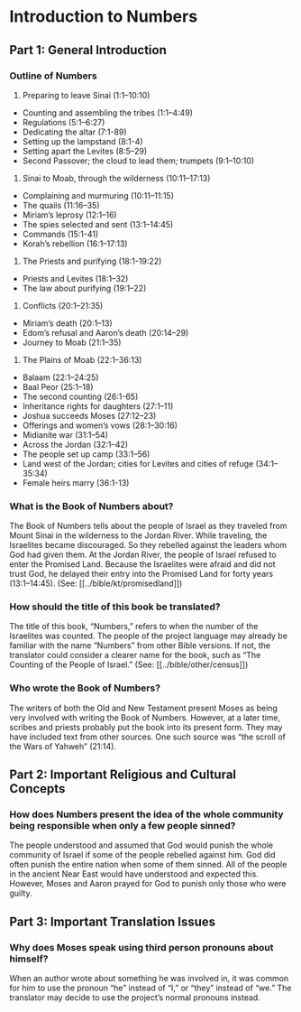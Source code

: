 # Introduction to Numbers
## Part 1: General Introduction

### Outline of Numbers

1. Preparing to leave Sinai (1:1–10:10)
- Counting and assembling the tribes (1:1–4:49)
- Regulations (5:1–6:27)
- Dedicating the altar (7:1-89)
- Setting up the lampstand (8:1-4)
- Setting apart the Levites (8:5–29)
- Second Passover; the cloud to lead them; trumpets (9:1–10:10)
1. Sinai to Moab, through the wilderness (10:11–17:13)
- Complaining and murmuring (10:11–11:15)
- The quails (11:16–35)
- Miriam’s leprosy (12:1–16)
- The spies selected and sent (13:1–14:45)
- Commands (15:1-41)
- Korah’s rebellion (16:1–17:13)
1. The Priests and purifying (18:1-19:22)
- Priests and Levites (18:1–32)
- The law about purifying (19:1–22)
1. Conflicts (20:1–21:35)
- Miriam’s death (20:1–13)
- Edom’s refusal and Aaron’s death (20:14–29)
- Journey to Moab (21:1–35)
1. The Plains of Moab (22:1–36:13)
- Balaam (22:1–24:25)
- Baal Peor (25:1–18)
- The second counting (26:1-65)
- Inheritance rights for daughters (27:1–11)
- Joshua succeeds Moses (27:12–23)
- Offerings and women’s vows (28:1–30:16)
- Midianite war (31:1–54)
- Across the Jordan (32:1–42)
- The people set up camp (33:1–56)
- Land west of the Jordan; cities for Levites and cities of refuge (34:1–35:34)
- Female heirs marry (36:1-13)

### What is the Book of Numbers about?

The Book of Numbers tells about the people of Israel as they traveled from Mount Sinai in the wilderness to the Jordan River. While traveling, the Israelites became discouraged. So they rebelled against the leaders whom God had given them. At the Jordan River, the people of Israel refused to enter the Promised Land. Because the Israelites were afraid and did not trust God, he delayed their entry into the Promised Land for forty years (13:1–14:45). (See: [[../bible/kt/promisedland]])

### How should the title of this book be translated?

The title of this book, “Numbers,” refers to when the number of the Israelites was counted. The people of the project language may already be familiar with the name “Numbers” from other Bible versions. If not, the translator could consider a clearer name for the book, such as “The Counting of the People of Israel.” (See: [[../bible/other/census]])

### Who wrote the Book of Numbers?

The writers of both the Old and New Testament present Moses as being very involved with writing the Book of Numbers. However, at a later time, scribes and priests probably put the book into its present form. They may have included text from other sources. One such source was “the scroll of the Wars of Yahweh” (21:14).

## Part 2: Important Religious and Cultural Concepts

### How does Numbers present the idea of the whole community being responsible when only a few people sinned?

The people understood and assumed that God would punish the whole community of Israel if some of the people rebelled against him. God did often punish the entire nation when some of them sinned. All of the people in the ancient Near East would have understood and expected this. However, Moses and Aaron prayed for God to punish only those who were guilty.

## Part 3: Important Translation Issues

### Why does Moses speak using third person pronouns about himself?

When an author wrote about something he was involved in, it was common for him to use the pronoun “he” instead of “I,” or “they” instead of “we.” The translator may decide to use the project’s normal pronouns instead.